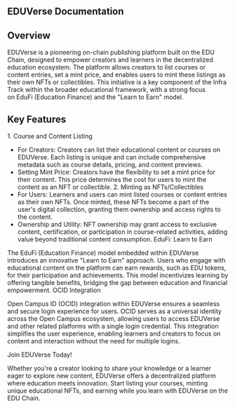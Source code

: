 ## EDUVerse Documentation


## Overview

EDUVerse is a pioneering on-chain publishing platform built on the EDU Chain, designed to empower creators and learners in the decentralized education ecosystem. The platform allows creators to list courses or content entries, set a mint price, and enables users to mint these listings as their own NFTs or collectibles. This initiative is a key component of the Infra Track within the broader educational framework, with a strong focus on EduFi (Education Finance) and the "Learn to Earn" model.

## Key Features

1. Course and Content Listing
* For Creators: Creators can list their educational content or courses on EDUVerse. Each listing is unique and can include comprehensive metadata such as course details, pricing, and content previews.
* Setting Mint Price: Creators have the flexibility to set a mint price for their content. This price determines the cost for users to mint the content as an NFT or collectible.
2. Minting as NFTs/Collectibles
* For Users: Learners and users can mint listed courses or content entries as their own NFTs. Once minted, these NFTs become a part of the user's digital collection, granting them ownership and access rights to the content.
* Ownership and Utility: NFT ownership may grant access to exclusive content, certification, or participation in course-related activities, adding value beyond traditional content consumption.
EduFi: Learn to Earn

The EduFi (Education Finance) model embedded within EDUVerse introduces an innovative "Learn to Earn" approach. Users who engage with educational content on the platform can earn rewards, such as EDU tokens, for their participation and achievements. This model incentivizes learning by offering tangible benefits, bridging the gap between education and financial empowerment.
OCID Integration

Open Campus ID (OCID) integration within EDUVerse ensures a seamless and secure login experience for users. OCID serves as a universal identity across the Open Campus ecosystem, allowing users to access EDUVerse and other related platforms with a single login credential. This integration simplifies the user experience, enabling learners and creators to focus on content and interaction without the need for multiple logins.

Join EDUVerse Today!

Whether you're a creator looking to share your knowledge or a learner eager to explore new content, EDUVerse offers a decentralized platform where education meets innovation. Start listing your courses, minting unique educational NFTs, and earning while you learn with EDUVerse on the EDU Chain.
